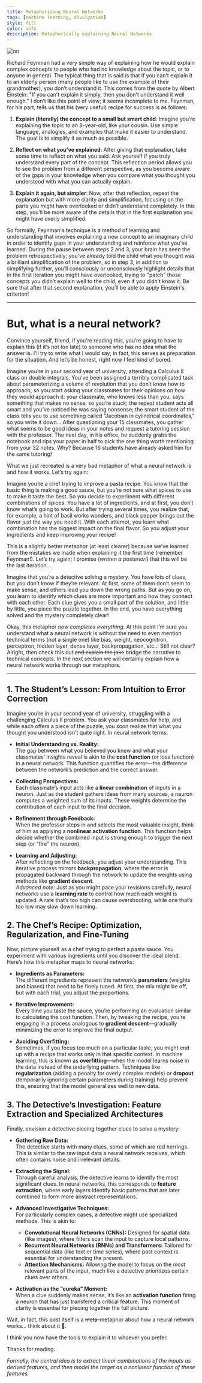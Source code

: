 ```yaml
---
title: Metaphorizing Neural Networks
tags: [machine learning, divulgation]
style: fill
color: info
description: Metaphorically explaining Neural Networks
---
```


![nn](../assets/blog_images/2025-02-08-methaphorizing-neural-networks/nn.png)

Richard Feynman had a very simple way of explaining how he would explain complex concepts to people who had no knowledge about the topic, or to anyone in general. The typical thing that is said is that if you can’t explain it to an elderly person (many people like to use the example of their grandmother), you don’t understand it. This comes from the quote by Albert Einstein: "If you can't explain it simply, then you don’t understand it well enough." I don’t like this point of view; it seems incomplete to me. Feynman, for his part, tells us that his (very useful) recipe for success is as follows:

1. **Explain (literally) the concept to a small but smart child**: Imagine you’re explaining the topic to an 8-year-old, like your cousin. Use simple language, analogies, and examples that make it easier to understand. The goal is to simplify it as much as possible.

2. **Reflect on what you’ve explained**: After giving that explanation, take some time to reflect on what you said. Ask yourself if you truly understand every part of the concept. This reflection period allows you to see the problem from a different perspective, as you become aware of the gaps in your knowledge when you compare what you thought you understood with what you can actually explain.

3. **Explain it again, but simpler**: Now, after that reflection, repeat the explanation but with more clarity and simplification, focusing on the parts you might have overlooked or didn’t understand completely. In this step, you’ll be more aware of the details that in the first explanation you might have overly simplified.

So formally, Feynman's technique is a method of learning and understanding that involves explaining a new concept to an imaginary child in order to identify gaps in your understanding and reinforce what you’ve learned. During the pause between steps 2 and 3, your brain has seen the problem retrospectively; you’ve already told the child what you thought was a brilliant simplification of the problem, so in step 3, in addition to simplifying further, you’ll consciously or unconsciously highlight details that in the first iteration you might have overlooked, trying to "patch" those concepts you didn’t explain well to the child, even if you didn’t know it. Be sure that after that second explanation, you’ll be able to apply Einstein's criterion!

---

# But, what is a neural network?

Convince yourself, friend, if you’re reading this, you’re going to have to explain this (if it’s not too late) to someone who has no idea what the answer is. I’ll try to write what I would say; in fact, this serves as preparation for the situation. And let’s be honest, right now I feel kind of bored.

Imagine you’re in your second year of university, attending a Calculus II class on double integrals. You’ve been assigned a terribly complicated task about parameterizing a volume of revolution that you don’t know how to approach, so you start asking your classmates for their opinions on how they would approach it: your classmate, who knows less than you, says something that makes no sense, so you’re stuck; the repeat student acts all smart and you’ve noticed he was saying nonsense; the smart student of the class tells you to use something called "Jacobian in cylindrical coordinates," so you write it down... After questioning your 15 classmates, you gather what seems to be good ideas in your notes and request a tutoring session with the professor. The next day, in his office, he suddenly grabs the notebook and rips your paper in half to pick the one thing worth mentioning from your 32 notes. Why? Because 16 students have already asked him for the same tutoring!

What we just recreated is a very bad metaphor of what a neural network is and how it works. Let’s try again:

Imagine you’re a chef trying to improve a pasta recipe. You know that the basic thing is making a good sauce, but you’re not sure what spices to use to make it taste the best. So you decide to experiment with different combinations of spices. You have a lot of ingredients, and at first, you don’t know what’s going to work. But after trying several times, you realize that, for example, a hint of basil works wonders, and black pepper brings out the flavor just the way you need it. With each attempt, you learn what combination has the biggest impact on the final flavor. So you adjust your ingredients and keep improving your recipe!

This is a slightly better metaphor (at least clearer) because we’ve learned from the mistakes we made when explaining it the first time (remember Feynman!). Let’s try again; I promise (_written a posteriori_) that this will be the last iteration...

Imagine that you’re a detective solving a mystery. You have lots of clues, but you don’t know if they’re relevant. At first, some of them don’t seem to make sense, and others lead you down the wrong paths. But as you go on, you learn to identify which clues are more important and how they connect with each other. Each clue gives you a small part of the solution, and little by little, you piece the puzzle together. In the end, you have everything solved and the mystery completely clear!

Okay, this metaphor _now completes everything_. At this point I’m sure you understand what a neural network is without the need to even mention technical terms (not a single one) like bias, weight, neocognitron, perceptron, hidden layer, dense layer, backpropagation, etc... Still not clear? Alright, then check this out ~~and explain the joke~~ bridge the narrative to technical concepts. In the next section we will certainly explain how a neural network works through our metaphors.

---

## 1. The Student’s Lesson: From Intuition to Error Correction

Imagine you’re in your second year of university, struggling with a challenging Calculus II problem. You ask your classmates for help, and while each offers a piece of the puzzle, you soon realize that what you thought you understood isn’t quite right. In neural network terms:

- **Initial Understanding vs. Reality:**  
  The gap between what you believed you knew and what your classmates’ insights reveal is akin to the **cost function** (or loss function) in a neural network. This function quantifies the error—the difference between the network’s prediction and the correct answer.

- **Collecting Perspectives:**  
  Each classmate’s input acts like a **linear combination** of inputs in a neuron. Just as the student gathers ideas from many sources, a neuron computes a weighted sum of its inputs. These weights determine the contribution of each input to the final decision.

- **Refinement through Feedback:**  
  When the professor steps in and selects the most valuable insight, think of him as applying a **nonlinear activation function**. This function helps decide whether the combined input is strong enough to trigger the next step (or “fire” the neuron).

- **Learning and Adjusting:**  
  After reflecting on the feedback, you adjust your understanding. This iterative process mirrors **backpropagation**, where the error is propagated backward through the network to update the weights using methods like **gradient descent**.  
  *Advanced note:* Just as you might pace your revisions carefully, neural networks use a **learning rate** to control how much each weight is updated. A rate that’s too high can cause overshooting, while one that’s too low may slow down learning.

## 2. The Chef’s Recipe: Optimization, Regularization, and Fine-Tuning

Now, picture yourself as a chef trying to perfect a pasta sauce. You experiment with various ingredients until you discover the ideal blend. Here’s how this metaphor maps to neural networks:

- **Ingredients as Parameters:**  
  The different ingredients represent the network’s **parameters** (weights and biases) that need to be finely tuned. At first, the mix might be off, but with each trial, you adjust the proportions.

- **Iterative Improvement:**  
  Every time you taste the sauce, you’re performing an evaluation similar to calculating the cost function. Then, by tweaking the recipe, you’re engaging in a process analogous to **gradient descent**—gradually minimizing the error to improve the final output.

- **Avoiding Overfitting:**  
  Sometimes, if you focus too much on a particular taste, you might end up with a recipe that works only in that specific context. In machine learning, this is known as **overfitting**—when the model learns noise in the data instead of the underlying pattern. Techniques like **regularization** (adding a penalty for overly complex models) or **dropout** (temporarily ignoring certain parameters during training) help prevent this, ensuring that the model generalizes well to new data.

## 3. The Detective’s Investigation: Feature Extraction and Specialized Architectures

Finally, envision a detective piecing together clues to solve a mystery:

- **Gathering Raw Data:**  
  The detective starts with many clues, some of which are red herrings. This is similar to the raw input data a neural network receives, which often contains noise and irrelevant details.

- **Extracting the Signal:**  
  Through careful analysis, the detective learns to identify the most significant clues. In neural networks, this corresponds to **feature extraction**, where early layers identify basic patterns that are later combined to form more abstract representations.

- **Advanced Investigative Techniques:**  
  For particularly complex cases, a detective might use specialized methods. This is akin to:
  
  - **Convolutional Neural Networks (CNNs):** Designed for spatial data (like images), where filters scan the input to capture local patterns.
  - **Recurrent Neural Networks (RNNs) and Transformers:** Tailored for sequential data (like text or time series), where past context is essential for understanding the present.
  - **Attention Mechanisms:** Allowing the model to focus on the most relevant parts of the input, much like a detective prioritizes certain clues over others.

- **Activation as the “eureka” Moment:**  
  When a clue suddenly makes sense, it’s like an **activation function** firing a neuron that has just transfered a critical feature. This moment of clarity is essential for piecing together the full picture.

Wait, in fact, this post itself is a ~~meta-~~metaphor about how a neural network works... think about it 🤔.

I think you now have the tools to explain it to whoever you prefer.

Thanks for reading.

_Formally, the central idea is to extract linear combinations of the inputs as derived features, and then model the target as a nonlinear function of these features._

